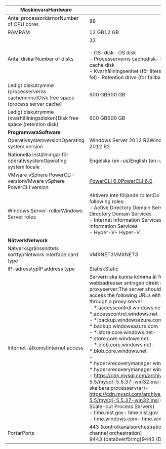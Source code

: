 | <span data-ttu-id="4b296-101">**Maskinvara**</span><span class="sxs-lookup"><span data-stu-id="4b296-101">**Hardware**</span></span> | |
| --- |---|
| <span data-ttu-id="4b296-102">Antal processorkärnor</span><span class="sxs-lookup"><span data-stu-id="4b296-102">Number of CPU cores</span></span>| <span data-ttu-id="4b296-103">8</span><span class="sxs-lookup"><span data-stu-id="4b296-103">8</span></span> |
| <span data-ttu-id="4b296-104">RAM</span><span class="sxs-lookup"><span data-stu-id="4b296-104">RAM</span></span>| <span data-ttu-id="4b296-105">12 GB</span><span class="sxs-lookup"><span data-stu-id="4b296-105">12 GB</span></span>|
| <span data-ttu-id="4b296-106">Antal diskar</span><span class="sxs-lookup"><span data-stu-id="4b296-106">Number of disks</span></span> | <span data-ttu-id="4b296-107">3</span><span class="sxs-lookup"><span data-stu-id="4b296-107">3</span></span> <br><br> <span data-ttu-id="4b296-108">- OS-disk</span><span class="sxs-lookup"><span data-stu-id="4b296-108">- OS disk</span></span><br> <span data-ttu-id="4b296-109">- Processerverns cachedisk</span><span class="sxs-lookup"><span data-stu-id="4b296-109">- Process server cache disk</span></span><br> <span data-ttu-id="4b296-110">- Kvarhållningsenhet (för återställning efter fel)</span><span class="sxs-lookup"><span data-stu-id="4b296-110">- Retention drive (for failback)</span></span>|
| <span data-ttu-id="4b296-111">Ledigt diskutrymme (processerverns cacheminne)</span><span class="sxs-lookup"><span data-stu-id="4b296-111">Disk free space (process server cache)</span></span> | <span data-ttu-id="4b296-112">600 GB</span><span class="sxs-lookup"><span data-stu-id="4b296-112">600 GB</span></span>
| <span data-ttu-id="4b296-113">Ledigt diskutrymme (kvarhållningsdisken)</span><span class="sxs-lookup"><span data-stu-id="4b296-113">Disk free space (retention disk)</span></span> | <span data-ttu-id="4b296-114">600 GB</span><span class="sxs-lookup"><span data-stu-id="4b296-114">600 GB</span></span>|
| <span data-ttu-id="4b296-115">**Programvara**</span><span class="sxs-lookup"><span data-stu-id="4b296-115">**Software**</span></span> | |
| <span data-ttu-id="4b296-116">Operativsystemversion</span><span class="sxs-lookup"><span data-stu-id="4b296-116">Operating system version</span></span> | <span data-ttu-id="4b296-117">Windows Server 2012 R2</span><span class="sxs-lookup"><span data-stu-id="4b296-117">Windows Server 2012 R2</span></span> |
| <span data-ttu-id="4b296-118">Nationella inställningar för operativsystem</span><span class="sxs-lookup"><span data-stu-id="4b296-118">Operating system locale</span></span> | <span data-ttu-id="4b296-119">Engelska (en-us)</span><span class="sxs-lookup"><span data-stu-id="4b296-119">English (en-us)</span></span>|
| <span data-ttu-id="4b296-120">VMware vSphere PowerCLI-version</span><span class="sxs-lookup"><span data-stu-id="4b296-120">VMware vSphere PowerCLI version</span></span> | [<span data-ttu-id="4b296-121">PowerCLI 6.0</span><span class="sxs-lookup"><span data-stu-id="4b296-121">PowerCLI 6.0</span></span>](https://my.vmware.com/web/vmware/details?productId=491&downloadGroup=PCLI600R1 "PowerCLI 6.0")|
| <span data-ttu-id="4b296-122">Windows Server-roller</span><span class="sxs-lookup"><span data-stu-id="4b296-122">Windows Server roles</span></span> | <span data-ttu-id="4b296-123">Aktivera inte följande roller:</span><span class="sxs-lookup"><span data-stu-id="4b296-123">Do not enable the following roles:</span></span> <br> <span data-ttu-id="4b296-124">- Active Directory Domain Services</span><span class="sxs-lookup"><span data-stu-id="4b296-124">- Active Directory Domain Services</span></span> <br><span data-ttu-id="4b296-125">- Internet Information Services</span><span class="sxs-lookup"><span data-stu-id="4b296-125">- Internet Information Services</span></span> <br> <span data-ttu-id="4b296-126">- Hyper-V</span><span class="sxs-lookup"><span data-stu-id="4b296-126">- Hyper-V</span></span> |
| <span data-ttu-id="4b296-127">**Nätverk**</span><span class="sxs-lookup"><span data-stu-id="4b296-127">**Network**</span></span> | |
| <span data-ttu-id="4b296-128">Nätverksgränssnittets korttyp</span><span class="sxs-lookup"><span data-stu-id="4b296-128">Network interface card type</span></span> | <span data-ttu-id="4b296-129">VMXNET3</span><span class="sxs-lookup"><span data-stu-id="4b296-129">VMXNET3</span></span> |
| <span data-ttu-id="4b296-130">IP-adresstyp</span><span class="sxs-lookup"><span data-stu-id="4b296-130">IP address type</span></span> | <span data-ttu-id="4b296-131">Statisk</span><span class="sxs-lookup"><span data-stu-id="4b296-131">Static</span></span> |
| <span data-ttu-id="4b296-132">Internet-åtkomst</span><span class="sxs-lookup"><span data-stu-id="4b296-132">Internet access</span></span> | <span data-ttu-id="4b296-133">Servern ska kunna komma åt följande webbadresser antingen direkt eller via en proxyserver:</span><span class="sxs-lookup"><span data-stu-id="4b296-133">The server should be able to access the following URLs either directly or through a proxy server:</span></span> <br> <span data-ttu-id="4b296-134">- \*.accesscontrol.windows.net</span><span class="sxs-lookup"><span data-stu-id="4b296-134">- \*.accesscontrol.windows.net</span></span><br> <span data-ttu-id="4b296-135">- \*.backup.windowsazure.com</span><span class="sxs-lookup"><span data-stu-id="4b296-135">- \*.backup.windowsazure.com</span></span> <br><span data-ttu-id="4b296-136">- \*.store.core.windows.net</span><span class="sxs-lookup"><span data-stu-id="4b296-136">- \*.store.core.windows.net</span></span><br> <span data-ttu-id="4b296-137">- \*.blob.core.windows.net</span><span class="sxs-lookup"><span data-stu-id="4b296-137">- \*.blob.core.windows.net</span></span><br> <span data-ttu-id="4b296-138">- \*.hypervrecoverymanager.windowsazure.com</span><span class="sxs-lookup"><span data-stu-id="4b296-138">- \*.hypervrecoverymanager.windowsazure.com</span></span> <br> <span data-ttu-id="4b296-139">- https://cdn.mysql.com/archives/mysql-5.5/mysql-5.5.37-win32.msi (krävs inte för skalbara processervrar)</span><span class="sxs-lookup"><span data-stu-id="4b296-139">- https://cdn.mysql.com/archives/mysql-5.5/mysql-5.5.37-win32.msi (not required for Scale-out Process Servers)</span></span> <br> <span data-ttu-id="4b296-140">- time.nist.gov</span><span class="sxs-lookup"><span data-stu-id="4b296-140">- time.nist.gov</span></span> <br> <span data-ttu-id="4b296-141">- time.windows.com</span><span class="sxs-lookup"><span data-stu-id="4b296-141">- time.windows.com</span></span> |
| <span data-ttu-id="4b296-142">Portar</span><span class="sxs-lookup"><span data-stu-id="4b296-142">Ports</span></span> | <span data-ttu-id="4b296-143">443 (kontrolkanalsorchestration)</span><span class="sxs-lookup"><span data-stu-id="4b296-143">443 (Control channel orchestration)</span></span><br><span data-ttu-id="4b296-144">9443 (dataöverföring)</span><span class="sxs-lookup"><span data-stu-id="4b296-144">9443 (Data transport)</span></span>|
